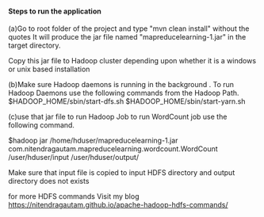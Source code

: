 #### Steps to run the application
(a)Go to root folder of the project 
and type "mvn clean install" without the quotes
It will produce the jar file named "mapreducelearning-1.jar"
in the target directory.

Copy this jar file to Hadoop cluster depending upon whether 
it is a windows or unix based installation

(b)Make sure Hadoop daemons is running in the background .
   To run Hadoop Daemons use the following commands from the Hadoop Path.
   $HADOOP_HOME/sbin/start-dfs.sh
   $HADOOP_HOME/sbin/start-yarn.sh


(c)use that jar file to run Hadoop Job
to run WordCount job use the following command.


$hadoop jar /home/hduser/mapreducelearning-1.jar com.nitendragautam.mapreducelearning.wordcount.WordCount /user/hduser/input /user/hduser/output/

Make sure that input file is copied to input HDFS directory and output directory does not exists

for more HDFS commands Visit my blog https://nitendragautam.github.io/apache-hadoop-hdfs-commands/